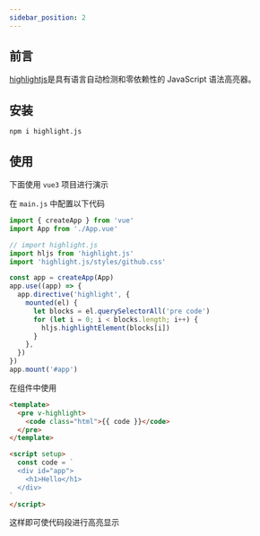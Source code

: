 ```yaml
---
sidebar_position: 2
---
```


## 前言

[highlightjs](https://github.com/highlightjs/highlight.js)是具有语言自动检测和零依赖性的 JavaScript 语法高亮器。

## 安装

```shell
npm i highlight.js
```

## 使用

下面使用 `vue3` 项目进行演示

在 `main.js` 中配置以下代码

```js
import { createApp } from 'vue'
import App from './App.vue'

// import highlight.js
import hljs from 'highlight.js'
import 'highlight.js/styles/github.css'

const app = createApp(App)
app.use((app) => {
  app.directive('highlight', {
    mounted(el) {
      let blocks = el.querySelectorAll('pre code')
      for (let i = 0; i < blocks.length; i++) {
        hljs.highlightElement(blocks[i])
      }
    },
  })
})
app.mount('#app')
```

在组件中使用

```html
<template>
  <pre v-highlight>
    <code class="html">{{ code }}</code>
  </pre>
</template>

<script setup>
  const code = `
  <div id="app">
    <h1>Hello</h1>
  </div>
`
</script>
```

这样即可使代码段进行高亮显示
